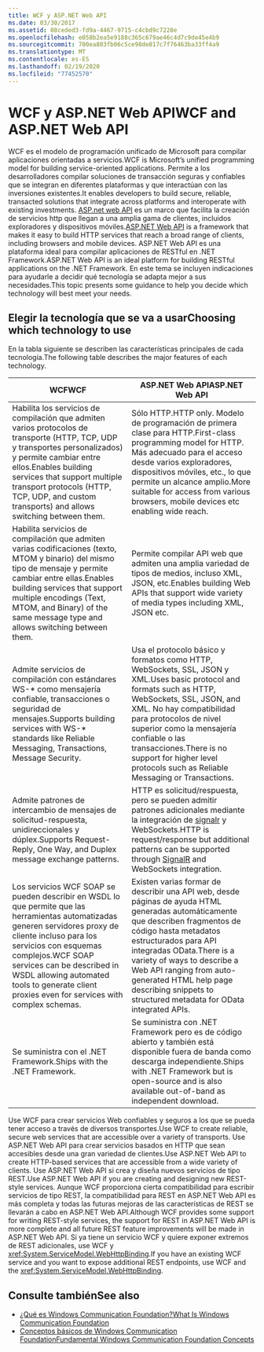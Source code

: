 ```yaml
---
title: WCF y ASP.NET Web API
ms.date: 03/30/2017
ms.assetid: 08ceded3-fd9a-4467-9715-c4cbd9c7228e
ms.openlocfilehash: e058b2ea5e9188c365c679ae46c4d7c9de45e4b9
ms.sourcegitcommit: 700ea803fb06c5ce98de017c7f76463ba33ff4a9
ms.translationtype: MT
ms.contentlocale: es-ES
ms.lasthandoff: 02/19/2020
ms.locfileid: "77452570"
---
```

# <a name="wcf-and-aspnet-web-api"></a><span data-ttu-id="5f0e8-102">WCF y ASP.NET Web API</span><span class="sxs-lookup"><span data-stu-id="5f0e8-102">WCF and ASP.NET Web API</span></span>
<span data-ttu-id="5f0e8-103">WCF es el modelo de programación unificado de Microsoft para compilar aplicaciones orientadas a servicios.</span><span class="sxs-lookup"><span data-stu-id="5f0e8-103">WCF is Microsoft’s unified programming model for building service-oriented applications.</span></span> <span data-ttu-id="5f0e8-104">Permite a los desarrolladores compilar soluciones de transacción seguras y confiables que se integran en diferentes plataformas y que interactúan con las inversiones existentes.</span><span class="sxs-lookup"><span data-stu-id="5f0e8-104">It enables developers to build secure, reliable, transacted solutions that integrate across platforms and interoperate with existing investments.</span></span> <span data-ttu-id="5f0e8-105">[ASP.net web API](https://www.asp.net/web-api) es un marco que facilita la creación de servicios http que llegan a una amplia gama de clientes, incluidos exploradores y dispositivos móviles.</span><span class="sxs-lookup"><span data-stu-id="5f0e8-105">[ASP.NET Web API](https://www.asp.net/web-api) is a framework that makes it easy to build HTTP services that reach a broad range of clients, including browsers and mobile devices.</span></span> <span data-ttu-id="5f0e8-106">ASP.NET Web API es una plataforma ideal para compilar aplicaciones de RESTful en .NET Framework.</span><span class="sxs-lookup"><span data-stu-id="5f0e8-106">ASP.NET Web API is an ideal platform for building RESTful applications on the .NET Framework.</span></span> <span data-ttu-id="5f0e8-107">En este tema se incluyen indicaciones para ayudarle a decidir qué tecnología se adapta mejor a sus necesidades.</span><span class="sxs-lookup"><span data-stu-id="5f0e8-107">This topic presents some guidance to help you decide which technology will best meet your needs.</span></span>  
  
## <a name="choosing-which-technology-to-use"></a><span data-ttu-id="5f0e8-108">Elegir la tecnología que se va a usar</span><span class="sxs-lookup"><span data-stu-id="5f0e8-108">Choosing which technology to use</span></span>  
 <span data-ttu-id="5f0e8-109">En la tabla siguiente se describen las características principales de cada tecnología.</span><span class="sxs-lookup"><span data-stu-id="5f0e8-109">The following table describes the major features of each technology.</span></span>  
  
|<span data-ttu-id="5f0e8-110">WCF</span><span class="sxs-lookup"><span data-stu-id="5f0e8-110">WCF</span></span>|<span data-ttu-id="5f0e8-111">ASP.NET Web API</span><span class="sxs-lookup"><span data-stu-id="5f0e8-111">ASP.NET Web API</span></span>|  
|---------|---------------------|  
|<span data-ttu-id="5f0e8-112">Habilita los servicios de compilación que admiten varios protocolos de transporte (HTTP, TCP, UDP y transportes personalizados) y permite cambiar entre ellos.</span><span class="sxs-lookup"><span data-stu-id="5f0e8-112">Enables building services that support multiple transport protocols (HTTP, TCP, UDP, and custom transports) and allows switching between them.</span></span>|<span data-ttu-id="5f0e8-113">Sólo HTTP.</span><span class="sxs-lookup"><span data-stu-id="5f0e8-113">HTTP only.</span></span> <span data-ttu-id="5f0e8-114">Modelo de programación de primera clase para HTTP.</span><span class="sxs-lookup"><span data-stu-id="5f0e8-114">First-class programming model for HTTP.</span></span> <span data-ttu-id="5f0e8-115">Más adecuado para el acceso desde varios exploradores, dispositivos móviles, etc., lo que permite un alcance amplio.</span><span class="sxs-lookup"><span data-stu-id="5f0e8-115">More suitable for access from various browsers, mobile devices etc enabling wide reach.</span></span>|  
|<span data-ttu-id="5f0e8-116">Habilita servicios de compilación que admiten varias codificaciones (texto, MTOM y binario) del mismo tipo de mensaje y permite cambiar entre ellas.</span><span class="sxs-lookup"><span data-stu-id="5f0e8-116">Enables building services that support multiple encodings (Text, MTOM, and Binary) of the same message type and allows switching between them.</span></span>|<span data-ttu-id="5f0e8-117">Permite compilar API web que admiten una amplia variedad de tipos de medios, incluso XML, JSON, etc.</span><span class="sxs-lookup"><span data-stu-id="5f0e8-117">Enables building Web APIs that support wide variety of media types including XML, JSON etc.</span></span>|  
|<span data-ttu-id="5f0e8-118">Admite servicios de compilación con estándares WS-\* como mensajería confiable, transacciones o seguridad de mensajes.</span><span class="sxs-lookup"><span data-stu-id="5f0e8-118">Supports building services with WS-\* standards like Reliable Messaging, Transactions, Message Security.</span></span>|<span data-ttu-id="5f0e8-119">Usa el protocolo básico y formatos como HTTP, WebSockets, SSL, JSON y XML.</span><span class="sxs-lookup"><span data-stu-id="5f0e8-119">Uses basic protocol and formats such as HTTP, WebSockets, SSL, JSON, and XML.</span></span> <span data-ttu-id="5f0e8-120">No hay compatibilidad para protocolos de nivel superior como la mensajería confiable o las transacciones.</span><span class="sxs-lookup"><span data-stu-id="5f0e8-120">There is no support for higher level protocols such as Reliable Messaging or Transactions.</span></span>|  
|<span data-ttu-id="5f0e8-121">Admite patrones de intercambio de mensajes de solicitud-respuesta, unidireccionales y dúplex.</span><span class="sxs-lookup"><span data-stu-id="5f0e8-121">Supports Request-Reply, One Way, and Duplex message exchange patterns.</span></span>|<span data-ttu-id="5f0e8-122">HTTP es solicitud/respuesta, pero se pueden admitir patrones adicionales mediante la integración de [signalr](https://github.com/SignalR/SignalR) y WebSockets.</span><span class="sxs-lookup"><span data-stu-id="5f0e8-122">HTTP is request/response but additional patterns can be supported through [SignalR](https://github.com/SignalR/SignalR) and WebSockets integration.</span></span>|  
|<span data-ttu-id="5f0e8-123">Los servicios WCF SOAP se pueden describir en WSDL lo que permite que las herramientas automatizadas generen servidores proxy de cliente incluso para los servicios con esquemas complejos.</span><span class="sxs-lookup"><span data-stu-id="5f0e8-123">WCF SOAP services can be described in WSDL allowing automated tools to generate client proxies even for services with complex schemas.</span></span>|<span data-ttu-id="5f0e8-124">Existen varias formar de describir una API web, desde páginas de ayuda HTML generadas automáticamente que describen fragmentos de código hasta metadatos estructurados para API integradas OData.</span><span class="sxs-lookup"><span data-stu-id="5f0e8-124">There is a variety of ways to describe a Web API ranging from auto-generated HTML help page describing snippets to structured metadata for OData integrated APIs.</span></span>|  
|<span data-ttu-id="5f0e8-125">Se suministra con el .NET Framework.</span><span class="sxs-lookup"><span data-stu-id="5f0e8-125">Ships with the .NET Framework.</span></span>|<span data-ttu-id="5f0e8-126">Se suministra con .NET Framework pero es de código abierto y también está disponible fuera de banda como descarga independiente.</span><span class="sxs-lookup"><span data-stu-id="5f0e8-126">Ships with .NET Framework but is open-source and is also available out-of-band as independent download.</span></span>|  
  
 <span data-ttu-id="5f0e8-127">Use WCF para crear servicios Web confiables y seguros a los que se pueda tener acceso a través de diversos transportes.</span><span class="sxs-lookup"><span data-stu-id="5f0e8-127">Use WCF to create reliable, secure web services that are accessible over a variety of transports.</span></span> <span data-ttu-id="5f0e8-128">Use ASP.NET Web API para crear servicios basados en HTTP que sean accesibles desde una gran variedad de clientes.</span><span class="sxs-lookup"><span data-stu-id="5f0e8-128">Use ASP.NET Web API to create HTTP-based services that are accessible from a wide variety of clients.</span></span> <span data-ttu-id="5f0e8-129">Use ASP.NET Web API si crea y diseña nuevos servicios de tipo REST.</span><span class="sxs-lookup"><span data-stu-id="5f0e8-129">Use ASP.NET Web API if you are creating and designing new REST-style services.</span></span> <span data-ttu-id="5f0e8-130">Aunque WCF proporciona cierta compatibilidad para escribir servicios de tipo REST, la compatibilidad para REST en ASP.NET Web API es más completa y todas las futuras mejoras de las características de REST se llevarán a cabo en ASP.NET Web API.</span><span class="sxs-lookup"><span data-stu-id="5f0e8-130">Although WCF provides some support for writing REST-style services, the support for REST in ASP.NET Web API is more complete and all future REST feature improvements will be made in ASP.NET Web API.</span></span> <span data-ttu-id="5f0e8-131">Si ya tiene un servicio WCF y quiere exponer extremos de REST adicionales, use WCF y <xref:System.ServiceModel.WebHttpBinding>.</span><span class="sxs-lookup"><span data-stu-id="5f0e8-131">If you have an existing WCF service and you want to expose additional REST endpoints, use WCF and the <xref:System.ServiceModel.WebHttpBinding>.</span></span>  
  
## <a name="see-also"></a><span data-ttu-id="5f0e8-132">Consulte también</span><span class="sxs-lookup"><span data-stu-id="5f0e8-132">See also</span></span>

- [<span data-ttu-id="5f0e8-133">¿Qué es Windows Communication Foundation?</span><span class="sxs-lookup"><span data-stu-id="5f0e8-133">What Is Windows Communication Foundation</span></span>](whats-wcf.md)
- [<span data-ttu-id="5f0e8-134">Conceptos básicos de Windows Communication Foundation</span><span class="sxs-lookup"><span data-stu-id="5f0e8-134">Fundamental Windows Communication Foundation Concepts</span></span>](fundamental-concepts.md)
